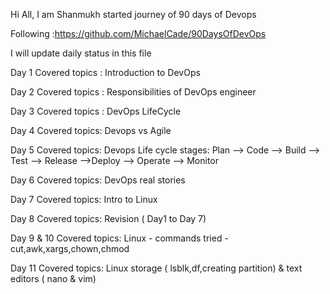 Hi All, I am Shanmukh started journey of 90 days of Devops 

Following :https://github.com/MichaelCade/90DaysOfDevOps

I will update daily status in this file

Day 1 Covered topics : Introduction to DevOps 

Day 2 Covered topics : Responsibilities of DevOps engineer

Day 3 Covered topics : DevOps LifeCycle

Day 4 Covered topics: Devops vs Agile

Day 5 Covered topics: Devops Life cycle stages: Plan --> Code --> Build --> Test --> Release -->Deploy --> Operate --> Monitor

Day 6 Covered topics: DevOps real stories

Day 7 Covered topics: Intro to Linux

Day 8 Covered topics: Revision ( Day1 to Day 7)

Day 9 & 10 Covered topics: Linux - commands tried - cut,awk,xargs,chown,chmod

Day 11 Covered topics: Linux storage ( lsblk,df,creating partition) & text editors ( nano & vim)
